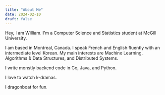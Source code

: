 ```yaml
---
title: "About Me"
date: 2024-02-10
draft: false
---
```


Hey, I am William. I'm a Computer Science and Statistics student at McGill University.

I am based in Montreal, Canada. I speak French and English fluently with an intermediate level Korean.
My main interests are Machine Learning, Algorithms & Data Structures, and Distributed Systems.

I write monstly backend code in Go, Java, and Python.

I love to watch k-dramas.

I dragonboat for fun.
